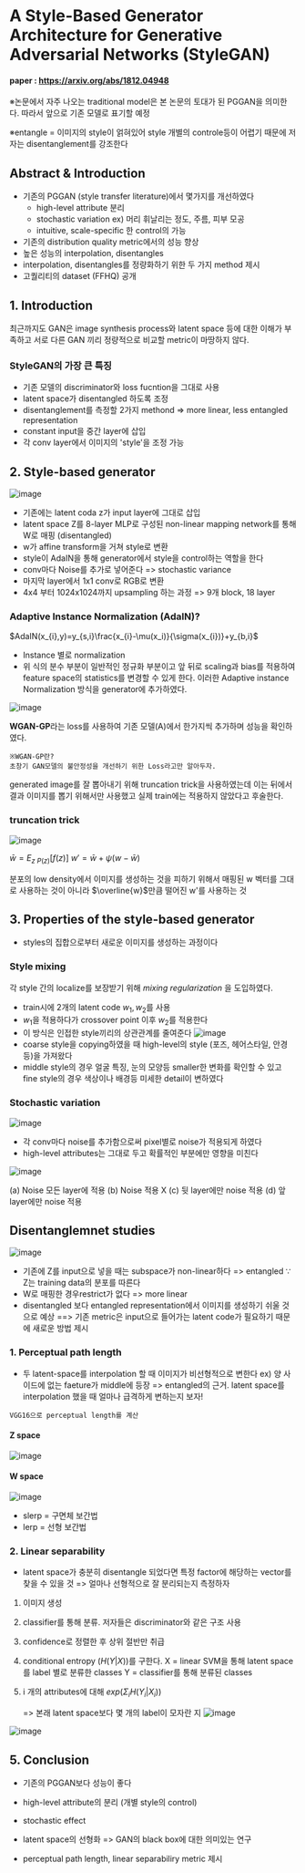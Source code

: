 # A Style-Based Generator Architecture for Generative Adversarial Networks (StyleGAN)

#### paper : https://arxiv.org/abs/1812.04948

※논문에서 자주 나오는 traditional model은 본 논문의 토대가 된 PGGAN을 의미한다. 따라서 앞으로 기존 모델로 표기할 예정

※entangle = 이미지의 style이 얽혀있어 style 개별의 controle등이 어렵기 때문에 저자는 disentanglement를 강조한다

## Abstract & Introduction
- 기존의 PGGAN (style transfer literature)에서 몇가지를 개선하였다
  - high-level attribute 분리
  - stochastic variation ex) 머리 휘날리는 정도, 주름, 피부 모공
  - intuitive, scale-specific 한 control의 가능
- 기존의 distribution quality metric에서의 성능 향상
- 높은 성능의 interpolation, disentangles
- interpolation, disentangles를 정량화하기 위한 두 가지 method 제시
- 고퀄리티의 dataset (FFHQ) 공개
## 1. Introduction
최근까지도 GAN은 image synthesis process와 latent space 등에 대한 이해가 부족하고 서로 다른 GAN 끼리 정량적으로 비교할 metric이 마땅하지 않다.
### StyleGAN의 가장 큰 특징
- 기존 모델의 discriminator와 loss fucntion을 그대로 사용
- latent space가 disentangled 하도록 조정
- disentanglement를 측정할 2가지 methond => more linear, less entangled representation
- constant input을 중간 layer에 삽입
- 각 conv layer에서 이미지의 'style'을 조정 가능
## 2. Style-based generator
![image](https://user-images.githubusercontent.com/70709889/174525865-d10bc42d-a6ae-4ff6-af8d-910f4b3e19b2.png)
- 기존에는 latent coda z가 input layer에 그대로 삽입
- latent space Z를 8-layer MLP로 구성된 non-linear mapping network를 통해 W로 매핑 (disentangled)
- w가 affine transform을 거쳐 style로 변환
- style이 AdaIN을 통해 generator에서 style을 control하는 역할을 한다
- conv마다 Noise를 추가로 넣어준다 => stochastic variance
- 마지막 layer에서 1x1 conv로 RGB로 변환
- 4x4 부터 1024x1024까지 upsampling 하는 과정 => 9개 block, 18 layer
### Adaptive Instance Normalization (AdaIN)?
$AdaIN(x_{i},y)=y_{s,i}\frac{x_{i}-\mu(x_i)}{\sigma(x_{i})}+y_{b,i}$

- Instance 별로 normalization
- 위 식의 분수 부분이 일반적인 정규화 부분이고 앞 뒤로 scaling과 bias를 적용하여 feature space의 statistics를 변경할 수 있게 한다.
이러한 Adaptive instance Normalization 방식을 generator에 추가하였다.

![image](https://user-images.githubusercontent.com/70709889/174528516-5fba3b3b-284f-49a5-b3a3-3202a2339d47.png)

**WGAN-GP**라는 loss를 사용하여 기존 모델(A)에서 한가지씩 추가하며 성능을 확인하였다.
```
※WGAN-GP란?
초창기 GAN모델의 불안정성을 개선하기 위한 Loss라고만 알아두자.
```
generated image를 잘 뽑아내기 위해 truncation trick을 사용하였는데 이는 뒤에서 결과 이미지를 뽑기 위해서만 사용했고 실제 train에는 적용하지 않았다고 후술한다.
### truncation trick
![image](https://user-images.githubusercontent.com/70709889/174530323-bff0c4e5-7348-45f3-930f-fbfa750df60b.png)

$\bar{w}=E_{z~P(z)}[f(z)]$
$w'=\bar{w}+\psi(w-\bar{w})$

분포의 low density에서 이미지를 생성하는 것을 피하기 위해서 매핑된 w 벡터를 그대로 사용하는 것이 아니라 $\overline{w}$만큼 떨어진 w'를 사용하는 것
## 3. Properties of the style-based generator
- styles의 집합으로부터 새로운 이미지를 생성하는 과정이다
### Style mixing
각 style 간의 localize를 보장받기 위해 _mixing regularization_ 을 도입하였다.
- train시에 2개의 latent code $w_{1}, w_{2}$를 사용
- $w_{1}$을 적용하다가 crossover point 이후 $w_{2}$를 적용한다
- 이 방식은 인접한 style끼리의 상관관계를 줄여준다
![image](https://user-images.githubusercontent.com/70709889/174530915-5e34a3cd-078f-4cff-9abb-8aa6d5c391d0.png)
- coarse style을 copying하였을 때 high-level의 style (포즈, 헤어스타일, 안경등)을 가져왔다
- middle style의 경우 얼굴 특징, 눈의 모양등 smaller한 변화를 확인할 수 있고 fine style의 경우 색상이나 배경등 미세한 detail이 변하였다
### Stochastic variation
![image](https://user-images.githubusercontent.com/70709889/174796693-428dcedb-63b0-40f0-96f4-192a17208bf2.png)

- 각 conv마다 noise를 추가함으로써 pixel별로 noise가 적용되게 하였다
- high-level attributes는 그대로 두고 확률적인 부분에만 영향을 미친다

![image](https://user-images.githubusercontent.com/70709889/174795865-6547daa5-3beb-48e9-91d2-9ee821856b2f.png)

(a) Noise 모든 layer에 적용
(b) Noise 적용 X
(c) 뒷 layer에만 noise 적용
(d) 앞 layer에만 noise 적용
## Disentanglemnet studies
![image](https://user-images.githubusercontent.com/70709889/174791341-c960bca5-f305-430a-b8b5-28a9a59eb94a.png)

- 기존에 Z를 input으로 넣을 때는 subspace가 non-linear하다 => entangled
  ∵ Z는 training data의 분포를 따른다
- W로 매핑한 경우restrict가 없다 => more linear
- disentangled 보다 entangled representation에서 이미지를 생성하기 쉬울 것으로 예상
==> 기존 metric은 input으로 들어가는 latent code가 필요하기 때문에 새로운 방법 제시
### 1. Perceptual path length
- 두 latent-space를 interpolation 할 때 이미지가 비선형적으로 변한다 ex) 양 사이드에 없는 faeture가 middle에 등장
=> entangled의 근거. latent space를 interpolation 했을 때 얼마나 급격하게 변하는지 보자!
```
VGG16으로 perceptual length를 계산
```
#### Z space
![image](https://user-images.githubusercontent.com/70709889/174802361-bb9d6271-83c9-44b3-bbb8-85cbcd220c69.png)

#### W space
![image](https://user-images.githubusercontent.com/70709889/174801809-8bb69ff6-18b1-4f96-91fe-70d997782c1c.png)

- slerp = 구면체 보간법
- lerp = 선형 보간법
### 2. Linear separability
- latent space가 충분히 disentangle 되었다면 특정 factor에 해당하는 vector를 찾을 수 있을 것
  => 얼마나 선형적으로 잘 분리되는지 측정하자
1. 이미지 생성
2. classifier를 통해 분류. 저자들은 discriminator와 같은 구조 사용
3. confidence로 정렬한 후 상위 절반만 취급
4. conditional entropy ($H(Y|X)$)를 구한다.
    X = linear SVM을 통해 latent space를 label 별로 분류한 classes
    Y = classifier를 통해 분류된 classes
5. i 개의 attributes에 대해 $exp(\Sigma_{i}H(Y_{i}|X_{i}))$
 
    => 본래 latent space보다 몇 개의 label이 모자란 지
![image](https://user-images.githubusercontent.com/70709889/174841349-9570cef0-a127-40af-893c-b288f6a0f8a3.png)

![image](https://user-images.githubusercontent.com/70709889/174841439-82e249b2-e4cc-46b3-b4a7-b345085ad61e.png)
## 5. Conclusion
- 기존의 PGGAN보다 성능이 좋다
- high-level attribute의 분리 (개별 style의 control)
- stochastic effect
- latent space의 선형화
    => GAN의 black box에 대한 의미있는 연구
    
- perceptual path length, linear separabiliry metric 제시
